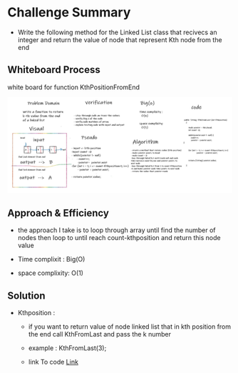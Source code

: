 
# Challenge Summary
<!-- Description of the challenge -->

* Write the following method for the Linked List class that recivecs an integer and return the value of node that represent Kth node from the end


## Whiteboard Process
<!-- Embedded whiteboard image -->
white board for function KthPositionFromEnd 

![kth position  ](../assets/kthposition.jpg)


## Approach & Efficiency
<!-- What approach did you take? Why? What is the Big O space/time for this approach? -->

* the approach I take is to loop through array until find the number of nodes then loop to until reach count-kthposition  and return this node value 

 * Time complixit : Big(O)
 * space complixity: O(1)


## Solution
<!-- Show how to run your code, and examples of it in action -->

* Kthposition : 
    *  if you want to return value of node linked list that in kth position from the end call KthFromLast and pass the k number  
     * example : KthFromLast(3);

  
    * link To code  [Link](/linkedList/app/src/main/java/linkedList/linkedList1.java)


